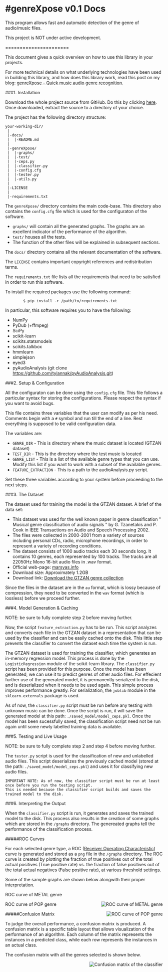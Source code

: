 #genreXpose v0.1 Docs
======================

This program allows fast and automatic detection of the genre of audio/music files.

This project is NOT under active development.

======================

This document gives a quick overview on how to use this library in your projects.

For more technical details on what underlying technologies have been used in building this library, and how does this library work, read this post on my blog: [genreXpose - Quick music audio genre recognition]().


###1. Installation

Download the whole project source from GitHub. Do this by clicking [here](https://github.com/jazdev/genreXpose/archive/master.zip). Once downloaded, extract the source to a directory of your choice. 

The project has the following directory structure:

```
your-working-dir/
 |
 |-docs/
 |  |-README.md
 |
 |-genreXpose/
 |  |-graphs/
 |  |-test/
 |  |-ceps.py
 |  |-classifier.py
 |  |-config.cfg
 |  |-tester.py
 |  |-utils.py
 | 
 |-LICENSE
 |
 |-requirements.txt

```

The ```genreXpose/``` directory contains the main code-base. This directory also contains the ```config.cfg``` file which is used for the configuraton of the software.

* ```graphs/``` will contain all the generated graphs. The graphs are an excellent indicator of the performance of the algorithm.
* ```test/``` houses all the tests.
* The function of the other files will be explained in subsequent sections.

The ```docs/``` directory contains all the relevant documentation of the software. 

The ```LICENSE``` contains important copyright references and redistribution terms.

The ```requirements.txt``` file lists all the requirements that need to be satisfied in order to run this software. 

To install the required packages use the following command: 

``` 
		$ pip install -r /path/to/requirements.txt
```	
In particular, this software requires you to have the following:
* NumPy
* PyDub (+ffmpeg)
* SciPy
* scikit-learn
* scikits.statsmodels
* scikits.talkbox
* hmmlearn 
* simplejson
* eyed3
* pyAudioAnalysis (git clone https://github.com/tyiannak/pyAudioAnalysis.git)

###2. Setup & Configuration

All the configuraton can be done using the ```config.cfg``` file. This file follows a particular syntax for storing the configurations. Please respect the syntax if you want to avoid bugs.

This file contains three variables that the user can modify as per his need. Comments begin with a ```#``` symbol and run till the end of a line. Rest everything is supposed to be valid configuration data.

The variables are:
* ```GENRE_DIR``` - This is directory where the music dataset is located (GTZAN dataset) 
* ```TEST_DIR``` - This is the directory where the test music is located
* ```GENRE_LIST``` - This is a list of the available genre types that you can use. Modify this list if you want to work with a subset of the available genres.
* ```FEATURE_EXTRACTION``` - This is a path to the audioAnalysis.py script.

Set these three variables according to your system before proceeding to the next steps.

###3. The Dataset

The dataset used for training the model is the GTZAN dataset. A brief of the data set: 

* This dataset was used for the well known paper in genre classification " Musical genre classification of audio signals " by G. Tzanetakis and P. Cook in IEEE Transactions on Audio and Speech Processing 2002.
* The files were collected in 2000-2001 from a variety of sources including personal CDs, radio, microphone recordings, in order to represent a variety of recording conditions. 
* The dataset consists of 1000 audio tracks each 30 seconds long. It contains 10 genres, each represented by 100 tracks. The tracks are all 22050Hz Mono 16-bit audio files in .wav format.
* Official web-page: [marsyas.info](http://marsyas.info/download/data_sets)
* Download size: Approximately 1.2GB
* Download link: [Download the GTZAN genre collection](http://opihi.cs.uvic.ca/sound/genres.tar.gz)

Since the files in the dataset are in the ```au``` format, which is lossy because of compression, they need to be converted in the ```wav``` format (which is lossless) before we proceed further.

###4. Model Generation & Caching

NOTE: be sure to fully complete step 2 before moving further.

Now, the script ```feature_extraction.py``` has to be run. This script analyzes and converts each file in the GTZAN dataset in a representation that can be used by the classifier and can be easily cached onto the disk. This little step prevents the classifier to convert the dataset each time the system is run. 

The GTZAN dataset is used for training the classifier, which generates an in-memory regression model. This process is done by the ```LogisticRegression``` module of the scikit-learn library. The ```classifier.py``` script has been provided for this purpose. Once the model has been generated, we can use it to predict genres of other audio files. For effecient further use of the generated model, it is permanently serialized to the disk, and is deserialized when it needs to be used again. This simple process improves performance greatly. For serialization, the ```joblib``` module in the ```sklearn.externals``` package is used.

As of now, the ```classifier.py``` script must be run before any testing with unknown music can be done. Once the script is run, it will save the generated model at this path: ```./saved_model/model_ceps.pkl```. Once the model has been sucessfully saved, the classification script need not be run again until some newly labelled training data is available. 

###5. Testing and Live Usage

NOTE: be sure to fully complete step 2 and step 4 before moving further.

The ```tester.py``` script is used for the classification of new and unlabelled audio files. This script deserializes the previously cached model (stored at the path: ```./saved_model/model_ceps.pkl```) and uses it for classifying new audio files. 

```
IMPORTANT NOTE: As of now, the classifier script must be run at least once before you run the testing script. 
This is needed because the classifier script builds and saves the trained model to the disk.
```

###6. Interpreting the Output

When the ```classifier.py``` script is run, it generates and saves the trained model to the disk. This process also results in the creation of some graphs which are stored in the ```/graphs``` directory. The genereated graphs tell the performance of the classification process.

#####ROC Curves

For each selected genre type, a ROC ([Receiver Operating Characteristic](http://en.wikipedia.org/wiki/Receiver_operating_characteristic)) curve is generated and stored as a ```png``` file in the ```/graphs``` directory. The ROC curve is created by plotting the fraction of true positives out of the total actual positives (True positive rate) vs. the fraction of false positives out of the total actual negatives (False positive rate), at various threshold settings.

Some of the sample graphs are shown below alongwith their proper interpretation.

ROC curve of METAL genre

<img style="float: right" src="https://raw.githubusercontent.com/jazdev/genreXpose/master/genreXpose/graphs/roc_ceps_metal.png" alt="ROC curve of METAL genre" />


ROC curve of POP genre

<img style="float: right" src="https://raw.githubusercontent.com/jazdev/genreXpose/master/genreXpose/graphs/roc_ceps_pop.png" alt="ROC curve of POP genre" />


#####Confusion Matrix

To judge the overall performance, a confusion matrix is produced. A confusion matrix is a specific table layout that allows visualization of the performance of an algorithm. Each column of the matrix represents the instances in a predicted class, while each row represents the instances in an actual class. 

The confusion matrix with all the genres selected is shown below.

<img style="float: right" src="https://raw.githubusercontent.com/jazdev/genreXpose/master/genreXpose/graphs/confusion_matrix_ceps.png" alt="Confusion matrix of the classifier" />


